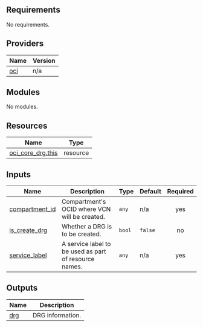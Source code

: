 ## Requirements

No requirements.

## Providers

| Name | Version |
|------|---------|
| <a name="provider_oci"></a> [oci](#provider\_oci) | n/a |

## Modules

No modules.

## Resources

| Name | Type |
|------|------|
| [oci_core_drg.this](https://registry.terraform.io/providers/hashicorp/oci/latest/docs/resources/core_drg) | resource |

## Inputs

| Name | Description | Type | Default | Required |
|------|-------------|------|---------|:--------:|
| <a name="input_compartment_id"></a> [compartment\_id](#input\_compartment\_id) | Compartment's OCID where VCN will be created. | `any` | n/a | yes |
| <a name="input_is_create_drg"></a> [is\_create\_drg](#input\_is\_create\_drg) | Whether a DRG is to be created. | `bool` | `false` | no |
| <a name="input_service_label"></a> [service\_label](#input\_service\_label) | A service label to be used as part of resource names. | `any` | n/a | yes |

## Outputs

| Name | Description |
|------|-------------|
| <a name="output_drg"></a> [drg](#output\_drg) | DRG information. |
